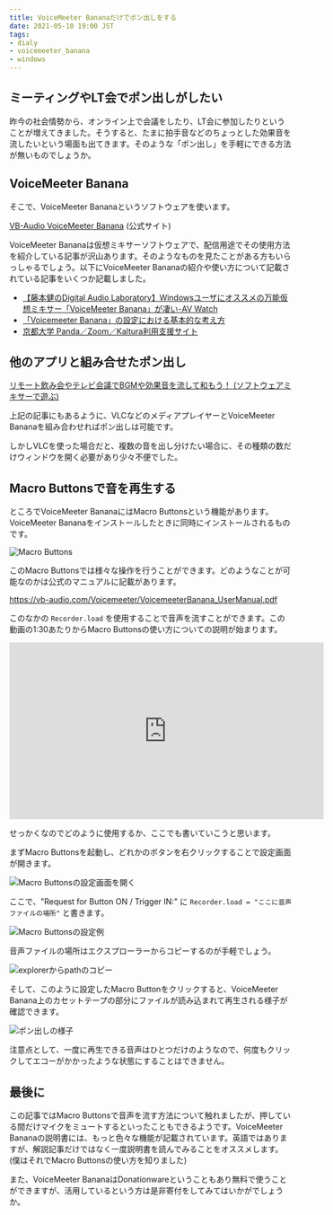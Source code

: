 ```yaml
---
title: VoiceMeeter Bananaだけでポン出しをする
date: 2021-05-10 19:00 JST
tags: 
- dialy
- voicemeeter_banana
- windows
---
```



## ミーティングやLT会でポン出しがしたい
昨今の社会情勢から、オンライン上で会議をしたり、LT会に参加したりということが増えてきました。そうすると、たまに拍手音などのちょっとした効果音を流したいという場面も出てきます。そのような「ポン出し」を手軽にできる方法が無いものでしょうか。

## VoiceMeeter Banana
そこで、VoiceMeeter Bananaというソフトウェアを使います。

[VB-Audio VoiceMeeter Banana](https://vb-audio.com/Voicemeeter/banana.htm) (公式サイト)


VoiceMeeter Bananaは仮想ミキサーソフトウェアで、配信用途でその使用方法を紹介している記事が沢山あります。そのようなものを見たことがある方もいらっしゃるでしょう。以下にVoiceMeeter Bananaの紹介や使い方について記載されている記事をいくつか記載しました。

- [【藤本健のDigital Audio Laboratory】Windowsユーザにオススメの万能仮想ミキサー「VoiceMeeter Banana」が凄い-AV Watch](https://av.watch.impress.co.jp/docs/series/dal/1255935.html)
- [「Voicemeeter Banana」の設定における基本的な考え方](http://labo.pls-ys.com/stemiki/base_setting.html)
- [京都大学 Panda／Zoom／Kaltura利用支援サイト](https://kyoto-u.github.io/online-edu/zoom-audio-voicemeter)


## 他のアプリと組み合せたポン出し
[リモート飲み会やテレビ会議でBGMや効果音を流して和もう！ (ソフトウェアミキサーで遊ぶ)](https://www.kokozo.net/remoteNomikai/)

上記の記事にもあるように、VLCなどのメディアプレイヤーとVoiceMeeter Bananaを組み合わせればポン出しは可能です。

しかしVLCを使った場合だと、複数の音を出し分けたい場合に、その種類の数だけウィンドウを開く必要があり少々不便でした。

## Macro Buttonsで音を再生する
ところでVoiceMeeter BananaにはMacro Buttonsという機能があります。VoiceMeeter Bananaをインストールしたときに同時にインストールされるものです。

![Macro Buttons](2021/voicemeeter-banana-macro-buttons.png)

このMacro Buttonsでは様々な操作を行うことができます。どのようなことが可能なのかは公式のマニュアルに記載があります。

<https://vb-audio.com/Voicemeeter/VoicemeeterBanana_UserManual.pdf>

このなかの `Recorder.load` を使用することで音声を流すことができます。この動画の1:30あたりからMacro Buttonsの使い方についての説明が始まります。

<iframe width="560" height="315" src="https://www.youtube.com/embed/Mkri8RN561U?start=94" title="YouTube video player" frameborder="0" allow="accelerometer; autoplay; clipboard-write; encrypted-media; gyroscope; picture-in-picture" allowfullscreen></iframe>

せっかくなのでどのように使用するか、ここでも書いていこうと思います。

まずMacro Buttonsを起動し、どれかのボタンを右クリックすることで設定画面が開きます。

![Macro Buttonsの設定画面を開く](2021/voicemeeter-banana-macro-buttons-configure.gif)

ここで、"Request for Button ON / Trigger IN:" に `Recorder.load = "ここに音声ファイルの場所"` と書きます。

![Macro Buttonsの設定例](2021/voicemeeter-banana-macro-buttons-setting.png)

音声ファイルの場所はエクスプローラーからコピーするのが手軽でしょう。

![explorerからpathのコピー](2021/voicemeeter-banana-macro-buttons-copy-path.gif)

そして、このように設定したMacro Buttonをクリックすると、VoiceMeeter Banana上のカセットテープの部分にファイルが読み込まれて再生される様子が確認できます。

![ポン出しの様子](2021/voicemeeter-banana-macro-buttons-pon.gif)

注意点として、一度に再生できる音声はひとつだけのようなので、何度もクリックしてエコーがかかったような状態にすることはできません。

## 最後に
この記事ではMacro Buttonsで音声を流す方法について触れましたが、押している間だけマイクをミュートするといったこともできるようです。VoiceMeeter Bananaの説明書には、もっと色々な機能が記載されています。英語ではありますが、解説記事だけではなく一度説明書を読んでみることをオススメします。(僕はそれでMacro Buttonsの使い方を知りました)

また、VoiceMeeter BananaはDonationwareということもあり無料で使うことができますが、活用しているという方は是非寄付をしてみてはいかがでしょうか。
